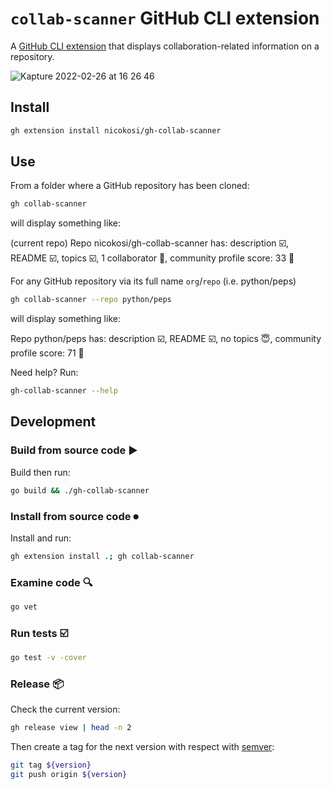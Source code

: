 # `collab-scanner` GitHub CLI extension

A [GitHub CLI extension](https://docs.github.com/en/github-cli/github-cli/using-github-cli-extensions) that displays collaboration-related information on a repository.

![Kapture 2022-02-26 at 16 26 46](https://user-images.githubusercontent.com/3862051/155848808-716c27ba-7566-447c-8e2b-e1b2601f37a5.gif)


## Install

```sh
gh extension install nicokosi/gh-collab-scanner
```

## Use

From a folder where a GitHub repository has been cloned:

```sh
gh collab-scanner
```

will display something like:

  (current repo)
  Repo nicokosi/gh-collab-scanner has: description ☑️, README ☑️, topics ☑️, 1 collaborator 👤, community profile score: 33 💯

For any GitHub repository via its full name `org`/`repo` (i.e. python/peps)

```sh
gh collab-scanner --repo python/peps
```

will display something like:

  Repo python/peps has: description ☑️, README ☑️, no topics 😇, community profile score: 71 💯

Need help? Run:

```sh
gh-collab-scanner --help
```

## Development

### Build from source code ▶️

Build then run:

```sh
go build && ./gh-collab-scanner
```

### Install from source code ⏺

Install and run:

```sh
gh extension install .; gh collab-scanner
```

### Examine code 🔍

```sh
go vet
```

### Run tests ☑️

```sh
go test -v -cover
```

### Release 📦

Check the current version:

```sh
gh release view | head -n 2
````

Then create a tag for the next version with respect with [semver](https://semver.org):

```sh
git tag ${version}
git push origin ${version}
```

